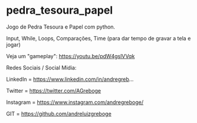 # pedra_tesoura_papel
Jogo de Pedra Tesoura e Papel com python.

Input, While, Loops, Comparações, Time (para dar tempo de gravar a tela e jogar)

Veja um "gameplay":
https://youtu.be/pdW4gslVVqk


Redes Sociais / Social Midia:

LinkedIn = https://www.linkedin.com/in/andregreb...

Twitter = https://twitter.com/AGreboge

Instagram = https://www.instagram.com/andregreboge/

GIT = https://github.com/andreluizgreboge

